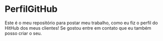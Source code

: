 # PerfilGitHub
Este é o meu repositório para postar meu trabalho, como eu fiz o perfil do HitHub dos meus clientes! Se gostou entre em contato que eu também posso criar o seu.
